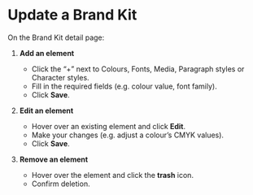 # Update a Brand Kit

On the Brand Kit detail page:

1. **Add an element**  
   - Click the “+” next to Colours, Fonts, Media, Paragraph styles or Character styles.  
   - Fill in the required fields (e.g. colour value, font family).  
   - Click **Save**.

2. **Edit an element**  
   - Hover over an existing element and click **Edit**.  
   - Make your changes (e.g. adjust a colour’s CMYK values).  
   - Click **Save**.

3. **Remove an element**  
   - Hover over the element and click the **trash** icon.  
   - Confirm deletion.